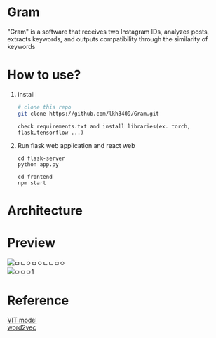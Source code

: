 # Gram
"Gram" is a software that receives two Instagram IDs, analyzes posts, extracts keywords, and outputs compatibility through the similarity of keywords

# How to use?
1. install
   ```bash
   # clone this repo
   git clone https://github.com/lkh3409/Gram.git  
   ```
   ```
   check requirements.txt and install libraries(ex. torch, flask,tensorflow ...)
   ```
2. Run flask web application and react web
   ```shell
   cd flask-server
   python app.py
   ```
    ```shell
   cd frontend
   npm start
   ```
# Architecture

# Preview
![ㅁㄴㅇㅁㅇㄴㄴㅁㅇ](https://github.com/lkh3409/Gram/assets/67497047/f8b8cea8-253f-455d-b0bb-03dd0e8b82d8)</br>
![ㅁㅁㅁ1](https://github.com/lkh3409/Gram/assets/67497047/24d055f3-3bee-43d6-989f-3a32544828aa)</br>


# Reference
[VIT model](https://huggingface.co/google/vit-base-patch16-224)</br>
[word2vec](https://www.kaggle.com/models/google/wiki-words/frameworks/tensorFlow2/variations/500-with-normalization/versions/1?tfhub-redirect=true)</br>




